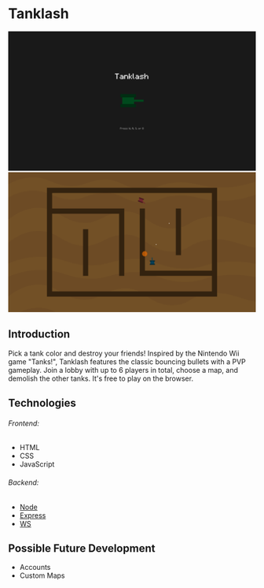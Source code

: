 # Tanklash

![Start Screen](screenshots/start.png)
![Gameplay](screenshots/gameplay.png)

## Introduction

Pick a tank color and destroy your friends! Inspired by the Nintendo Wii game "Tanks!", Tanklash features the classic bouncing bullets with a PVP gameplay. Join a lobby with up to 6 players in total, choose a map, and demolish the other tanks. It's free to play on the browser.

## Technologies

###### Frontend:
* HTML
* CSS
* JavaScript

###### Backend:
* [Node](https://nodejs.org/en/)
* [Express](https://www.npmjs.com/package/express)
* [WS](https://www.npmjs.com/package/ws)

## Possible Future Development

* Accounts
* Custom Maps
